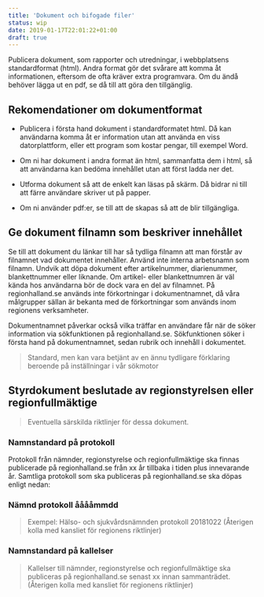 ```yaml
---
title: 'Dokument och bifogade filer'
status: wip
date: 2019-01-17T22:01:22+01:00
draft: true
---
```

Publicera dokument, som rapporter och utredningar, i webbplatsens standardformat (html). Andra format gör det svårare att komma åt informationen, eftersom de ofta kräver extra programvara. Om du ändå behöver lägga ut en pdf, se då till att göra den tillgänglig.

## Rekomendationer om dokumentformat

  - Publicera i första hand dokument i standardformatet html. Då kan användarna komma åt er information utan att använda en viss datorplattform, eller ett program som kostar pengar, till exempel Word.

  - Om ni har dokument i andra format än html, sammanfatta dem i html, så att användarna kan bedöma innehållet utan att först ladda ner det.

  - Utforma dokument så att de enkelt kan läsas på skärm. Då bidrar ni till att färre användare skriver ut på papper.

  - Om ni använder pdf:er, se till att de skapas så att de blir tillgängliga.

## Ge dokument filnamn som beskriver innehållet

Se till att dokument du länkar till har så tydliga filnamn att man förstår av filnamnet vad dokumentet innehåller. Använd inte interna arbetsnamn som filnamn. Undvik att döpa dokument efter artikelnummer, diarienummer, blankettnummer eller liknande. Om artikel- eller blankettnumren är väl kända hos användarna bör de dock vara en del av filnamnet. På regionhalland.se används inte förkortningar i dokumentnamnet, då våra målgrupper sällan är bekanta med de förkortningar som används inom regionens verksamheter.

Dokumentnamnet påverkar också vilka träffar en användare får när de söker information via sökfunktionen på regionhalland.se. Sökfunktionen söker i första hand på dokumentnamnet, sedan rubrik och innehåll i dokumentet.
> Standard, men kan vara betjänt av en ännu tydligare förklaring beroende på inställningar i vår sökmotor

## Styrdokument beslutade av regionstyrelsen eller regionfullmäktige

> Eventuella särskilda riktlinjer för dessa dokument.

### Namnstandard på protokoll

Protokoll från nämnder, regionstyrelse och regionfullmäktige ska finnas publicerade på regionhalland.se från xx år tillbaka i tiden plus innevarande år. Samtliga protokoll som ska publiceras på regionhalland.se ska döpas enligt nedan:

### Nämnd protokoll ååååmmdd

> Exempel: Hälso- och sjukvårdsnämnden protokoll 20181022 (Återigen kolla med kansliet för regionens riktlinjer)

### Namnstandard på kallelser

> Kallelser till nämnder, regionstyrelse och regionfullmäktige ska publiceras på regionhalland.se senast xx innan sammanträdet. (Återigen kolla med kansliet för regionens riktlinjer)
